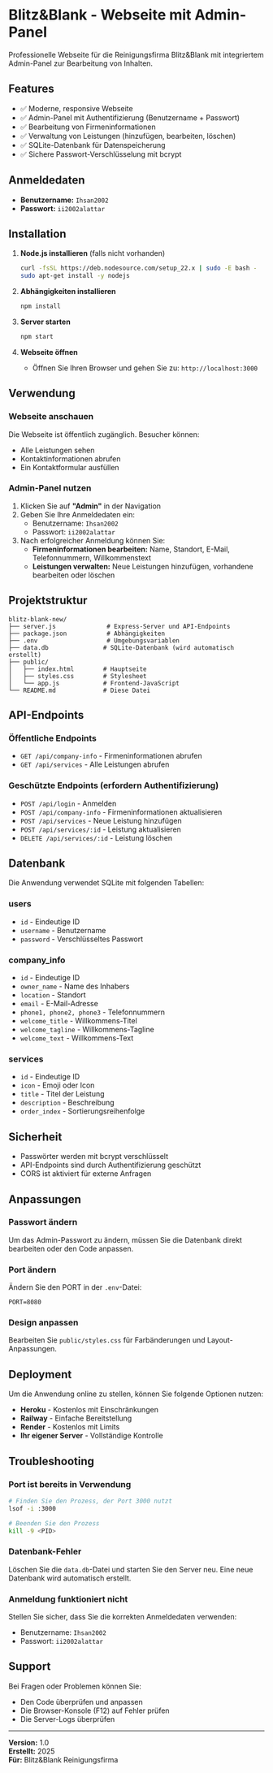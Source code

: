# Blitz&Blank - Webseite mit Admin-Panel

Professionelle Webseite für die Reinigungsfirma Blitz&Blank mit integriertem Admin-Panel zur Bearbeitung von Inhalten.

## Features

- ✅ Moderne, responsive Webseite
- ✅ Admin-Panel mit Authentifizierung (Benutzername + Passwort)
- ✅ Bearbeitung von Firmeninformationen
- ✅ Verwaltung von Leistungen (hinzufügen, bearbeiten, löschen)
- ✅ SQLite-Datenbank für Datenspeicherung
- ✅ Sichere Passwort-Verschlüsselung mit bcrypt

## Anmeldedaten

- **Benutzername:** `Ihsan2002`
- **Passwort:** `ii2002alattar`

## Installation

1. **Node.js installieren** (falls nicht vorhanden)
   ```bash
   curl -fsSL https://deb.nodesource.com/setup_22.x | sudo -E bash -
   sudo apt-get install -y nodejs
   ```

2. **Abhängigkeiten installieren**
   ```bash
   npm install
   ```

3. **Server starten**
   ```bash
   npm start
   ```

4. **Webseite öffnen**
   - Öffnen Sie Ihren Browser und gehen Sie zu: `http://localhost:3000`

## Verwendung

### Webseite anschauen
Die Webseite ist öffentlich zugänglich. Besucher können:
- Alle Leistungen sehen
- Kontaktinformationen abrufen
- Ein Kontaktformular ausfüllen

### Admin-Panel nutzen
1. Klicken Sie auf **"Admin"** in der Navigation
2. Geben Sie Ihre Anmeldedaten ein:
   - Benutzername: `Ihsan2002`
   - Passwort: `ii2002alattar`
3. Nach erfolgreicher Anmeldung können Sie:
   - **Firmeninformationen bearbeiten:** Name, Standort, E-Mail, Telefonnummern, Willkommenstext
   - **Leistungen verwalten:** Neue Leistungen hinzufügen, vorhandene bearbeiten oder löschen

## Projektstruktur

```
blitz-blank-new/
├── server.js              # Express-Server und API-Endpoints
├── package.json           # Abhängigkeiten
├── .env                   # Umgebungsvariablen
├── data.db               # SQLite-Datenbank (wird automatisch erstellt)
├── public/
│   ├── index.html        # Hauptseite
│   ├── styles.css        # Stylesheet
│   └── app.js            # Frontend-JavaScript
└── README.md             # Diese Datei
```

## API-Endpoints

### Öffentliche Endpoints
- `GET /api/company-info` - Firmeninformationen abrufen
- `GET /api/services` - Alle Leistungen abrufen

### Geschützte Endpoints (erfordern Authentifizierung)
- `POST /api/login` - Anmelden
- `POST /api/company-info` - Firmeninformationen aktualisieren
- `POST /api/services` - Neue Leistung hinzufügen
- `POST /api/services/:id` - Leistung aktualisieren
- `DELETE /api/services/:id` - Leistung löschen

## Datenbank

Die Anwendung verwendet SQLite mit folgenden Tabellen:

### users
- `id` - Eindeutige ID
- `username` - Benutzername
- `password` - Verschlüsseltes Passwort

### company_info
- `id` - Eindeutige ID
- `owner_name` - Name des Inhabers
- `location` - Standort
- `email` - E-Mail-Adresse
- `phone1, phone2, phone3` - Telefonnummern
- `welcome_title` - Willkommens-Titel
- `welcome_tagline` - Willkommens-Tagline
- `welcome_text` - Willkommens-Text

### services
- `id` - Eindeutige ID
- `icon` - Emoji oder Icon
- `title` - Titel der Leistung
- `description` - Beschreibung
- `order_index` - Sortierungsreihenfolge

## Sicherheit

- Passwörter werden mit bcrypt verschlüsselt
- API-Endpoints sind durch Authentifizierung geschützt
- CORS ist aktiviert für externe Anfragen

## Anpassungen

### Passwort ändern
Um das Admin-Passwort zu ändern, müssen Sie die Datenbank direkt bearbeiten oder den Code anpassen.

### Port ändern
Ändern Sie den PORT in der `.env`-Datei:
```
PORT=8080
```

### Design anpassen
Bearbeiten Sie `public/styles.css` für Farbänderungen und Layout-Anpassungen.

## Deployment

Um die Anwendung online zu stellen, können Sie folgende Optionen nutzen:

- **Heroku** - Kostenlos mit Einschränkungen
- **Railway** - Einfache Bereitstellung
- **Render** - Kostenlos mit Limits
- **Ihr eigener Server** - Vollständige Kontrolle

## Troubleshooting

### Port ist bereits in Verwendung
```bash
# Finden Sie den Prozess, der Port 3000 nutzt
lsof -i :3000

# Beenden Sie den Prozess
kill -9 <PID>
```

### Datenbank-Fehler
Löschen Sie die `data.db`-Datei und starten Sie den Server neu. Eine neue Datenbank wird automatisch erstellt.

### Anmeldung funktioniert nicht
Stellen Sie sicher, dass Sie die korrekten Anmeldedaten verwenden:
- Benutzername: `Ihsan2002`
- Passwort: `ii2002alattar`

## Support

Bei Fragen oder Problemen können Sie:
- Den Code überprüfen und anpassen
- Die Browser-Konsole (F12) auf Fehler prüfen
- Die Server-Logs überprüfen

---

**Version:** 1.0  
**Erstellt:** 2025  
**Für:** Blitz&Blank Reinigungsfirma

